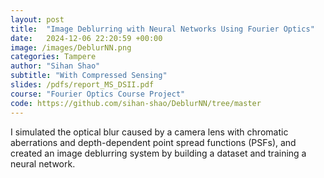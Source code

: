 ```yaml
---
layout: post
title:  "Image Deblurring with Neural Networks Using Fourier Optics"
date:   2024-12-06 22:20:59 +00:00
image: /images/DeblurNN.png
categories: Tampere
author: "Sihan Shao"
subtitle: "With Compressed Sensing"
slides: /pdfs/report_MS_DSII.pdf
course: "Fourier Optics Course Project"
code: https://github.com/sihan-shao/DeblurNN/tree/master
---
```


I simulated the optical blur caused by a camera lens with chromatic aberrations and depth-dependent point spread functions (PSFs), and created an image deblurring system by building a dataset and training a neural network.
